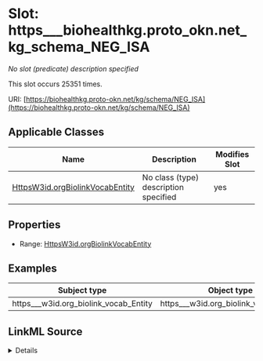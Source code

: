 

# Slot: https___biohealthkg.proto_okn.net_kg_schema_NEG_ISA


_No slot (predicate) description specified_






This slot occurs 25351 times.


URI: [https://biohealthkg.proto-okn.net/kg/schema/NEG_ISA](https://biohealthkg.proto-okn.net/kg/schema/NEG_ISA)



<!-- no inheritance hierarchy -->





## Applicable Classes

| Name | Description | Modifies Slot |
| --- | --- | --- |
| [HttpsW3id.orgBiolinkVocabEntity](../classes/HttpsW3id.orgBiolinkVocabEntity.md) | No class (type) description specified |  yes  |







## Properties

* Range: [HttpsW3id.orgBiolinkVocabEntity](../classes/HttpsW3id.orgBiolinkVocabEntity.md)






## Examples

| Subject type | Object type | Example subject | Example object | Occurrences |
| --- | --- | --- | --- | --- |
| https___w3id.org_biolink_vocab_Entity | https___w3id.org_biolink_vocab_Entity | http://linkedlifedata.com/resource/umls/id/C0000039 | http://linkedlifedata.com/resource/umls/id/C0031617 | 25351 |




## LinkML Source

<details>

```yaml
name: https___biohealthkg.proto-okn.net_kg_schema_NEG_ISA
annotations:
  count:
    tag: count
    value: 25351
description: No slot (predicate) description specified
examples:
- object:
    example_object: http://linkedlifedata.com/resource/umls/id/C0031617
    example_object_type: https___w3id.org_biolink_vocab_Entity
    example_predicate: https://biohealthkg.proto-okn.net/kg/schema/NEG_ISA
    example_subject: http://linkedlifedata.com/resource/umls/id/C0000039
    example_subject_type: https___w3id.org_biolink_vocab_Entity
from_schema: biohealth
rank: 1000
slot_uri: https://biohealthkg.proto-okn.net/kg/schema/NEG_ISA
alias: https___biohealthkg.proto_okn.net_kg_schema_NEG_ISA
domain_of:
- https___w3id.org_biolink_vocab_Entity
range: https___w3id.org_biolink_vocab_Entity

```
</details>